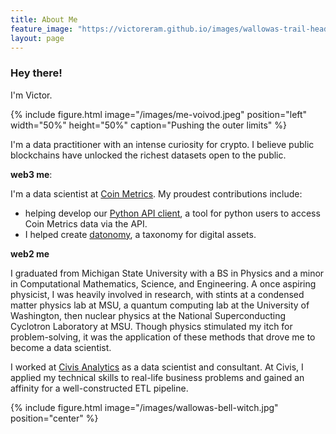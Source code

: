 ```yaml
---
title: About Me
feature_image: "https://victoreram.github.io/images/wallowas-trail-head.jpg"
layout: page
---
```



### Hey there!

I'm Victor.

{% include figure.html image="/images/me-voivod.jpeg" position="left" width="50%" height="50%" caption="Pushing the outer limits" %}

I'm a data practitioner with an intense curiosity for crypto. I believe public blockchains have unlocked the richest datasets open to the public. 

**web3 me**:

I'm a data scientist at [Coin Metrics](https://coinmetrics.io/). My proudest contributions include:
- helping develop our [Python API client](https://github.com/coinmetrics/api-client-python), a tool for python users to access Coin Metrics data via the API.
- I helped create [datonomy](https://coinmetrics.io/datonomy/), a taxonomy for digital assets.


**web2 me**

I graduated from Michigan State University with a BS in Physics and a minor in Computational Mathematics, Science, and Engineering.
A once aspiring physicist, I was heavily involved in research, with stints at a condensed matter physics lab at MSU, a quantum computing lab at the University of Washington, then nuclear physics at the National Superconducting Cyclotron Laboratory at MSU.
Though physics stimulated my itch for problem-solving, it was the application of these methods that drove me to become a data scientist.

I worked at [Civis Analytics]("https://www.civisanalytics.com/") as a data scientist and consultant. At Civis, I applied my technical skills to real-life business problems and gained an affinity for a well-constructed ETL pipeline.


{% include figure.html image="/images/wallowas-bell-witch.jpg" position="center" %}
